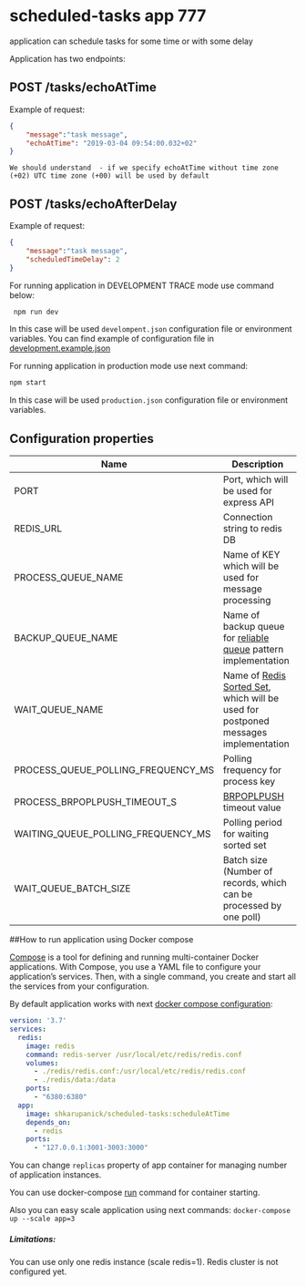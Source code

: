 # scheduled-tasks app 777
application can schedule tasks for some time or with some delay

Application has two endpoints:

## POST /tasks/echoAtTime
Example of request:
```json
{
	"message":"task message",
	"echoAtTime": "2019-03-04 09:54:00.032+02"
}
```

`We should understand  - if we specify echoAtTime without time zone (+02) UTC time zone (+00) will be used by default`

## POST /tasks/echoAfterDelay
Example of request:
```json
{
	"message":"task message",
	"scheduledTimeDelay": 2
}
```

For running application in DEVELOPMENT TRACE mode use command below:

```bash
 npm run dev
 ```
 In this case will be used `develompent.json` configuration file or environment variables.
 You can find example of configuration file in [development.example.json](./config/development.example.json)
 
 For running application in production mode use next command:
 ```bash
npm start
```
 In this case will be used `production.json` configuration file or environment variables.

## Configuration properties

|Name|Description|
|----|-----------|
|PORT|Port, which will be used for express API|
|REDIS_URL|Connection string to redis DB|
|PROCESS_QUEUE_NAME|Name of KEY which will be used for message processing|
|BACKUP_QUEUE_NAME|Name of backup queue for [reliable queue](https://redis.io/commands/rpoplpush) pattern implementation|
|WAIT_QUEUE_NAME|Name of [Redis Sorted Set](https://redis.io/topics/data-types-intro), which will be used for postponed messages implementation|
|PROCESS_QUEUE_POLLING_FREQUENCY_MS| Polling frequency for process key|
|PROCESS_BRPOPLPUSH_TIMEOUT_S| [BRPOPLPUSH](https://redis.io/commands/rpoplpush) timeout value|
|WAITING_QUEUE_POLLING_FREQUENCY_MS| Polling period for waiting sorted set|
|WAIT_QUEUE_BATCH_SIZE| Batch size (Number of records, which can be processed by one poll)|


##How to run application using Docker compose

[Compose](https://docs.docker.com/compose/overview/) is a tool for defining and running multi-container Docker applications. 
With Compose, you use a YAML file to configure your application’s services. 
Then, with a single command, you create and start all the services from your configuration. 

By default application works with next [docker compose configuration](./docker-compose.yml): 
```yaml
version: '3.7'
services:
  redis:
    image: redis
    command: redis-server /usr/local/etc/redis/redis.conf
    volumes:
      - ./redis/redis.conf:/usr/local/etc/redis/redis.conf
      - ./redis/data:/data
    ports:
      - "6380:6380"
  app:
    image: shkarupanick/scheduled-tasks:scheduleAtTime
    depends_on:
      - redis
    ports:
      - "127.0.0.1:3001-3003:3000"
```

You can change `replicas` property of app container for managing number of application instances.

You can use docker-compose [run](https://docs.docker.com/compose/reference/run/) command for container starting.


Also you can easy scale application using next commands:
`docker-compose up --scale app=3`

##### Limitations:
You can use only one redis instance (scale redis=1). Redis cluster is not configured yet.

